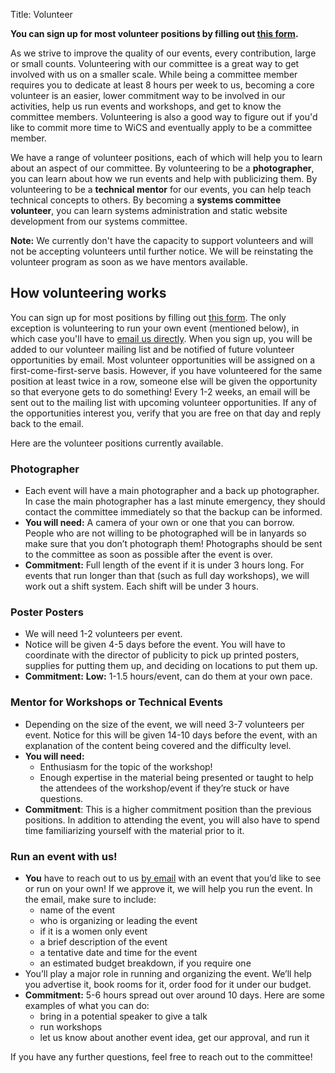 Title: Volunteer

**You can sign up for most volunteer positions by filling out [this
form](https://lists.uwaterloo.ca/mailman/listinfo/wics-volunteers).**

As we strive to improve the quality of our events, every contribution, large or
small counts. Volunteering with our committee is a great way to get involved
with us on a smaller scale. While being a committee member requires you to
dedicate at least 8 hours per week to us, becoming a core volunteer is an
easier, lower commitment way to be involved in our activities, help us run
events and workshops, and get to know the committee members.  Volunteering is
also a good way to figure out if you'd like to commit more time to WiCS and
eventually apply to be a committee member.

We have a range of volunteer positions, each of which will help you to learn
about an aspect of our committee. By volunteering to be a **photographer**, you
can learn about how we run events and help with publicizing them. By
volunteering to be a **technical mentor** for our events, you can help teach
technical concepts to others. By becoming a **systems committee volunteer**, you
can learn systems administration and static website development from our systems
committee.

**Note:** We currently don't have the capacity to support volunteers and will
not be accepting volunteers until further notice. We will be reinstating 
the volunteer program as soon as we have mentors available. 

## How volunteering works

You can sign up for most positions by filling out [this
form](https://lists.uwaterloo.ca/mailman/listinfo/wics-volunteers). The only 
exception is volunteering to run your own event (mentioned below),
in which case you'll have to [email us directly](mailto:wics-ugrad@lists.uwaterloo.ca).
When you sign up, you will be
added to our volunteer mailing list and be notified of future volunteer
opportunities by email. Most volunteer opportunities will be assigned on a
first-come-first-serve basis. However, if you have volunteered for the same
position at least twice in a row, someone else will be given the opportunity so
that everyone gets to do something! Every 1-2 weeks, an email will be sent out
to the mailing list with upcoming volunteer opportunities. If any of the
opportunities interest you, verify that you are free on that day and reply back
to the email.

Here are the volunteer positions currently available.

### Photographer

* Each event will have a main photographer and a back up photographer. In case
  the main photographer has a last minute emergency, they should contact the
  committee immediately so that the backup can be informed.
* **You will need:** A camera of your own or one that you can borrow.  People
  who are not willing to be photographed will be in lanyards so make sure that
  you don’t photograph them! Photographs should be sent to the committee as soon
  as possible after the event is over.
* **Commitment:** Full length of the event if it is under 3 hours long. For
  events that run longer than that (such as full day workshops), we will work
  out a shift system. Each shift will be under 3 hours.

### Poster Posters

* We will need 1-2 volunteers per event.
* Notice will be given 4-5 days before the event.  You will have
  to coordinate with the director of publicity to pick up printed posters,
  supplies for putting them up, and deciding on locations to put them up.
* **Commitment:** **Low:** 1-1.5 hours/event, can do them at your own pace.

### Mentor for Workshops or Technical Events

* Depending on the size of the event, we will need 3-7 volunteers per event.
  Notice for this will be given 14-10 days before the event, with an explanation
  of the content being covered and the difficulty level.
* **You will need:**
    - Enthusiasm for the topic of the workshop!
    - Enough expertise in the material being presented or taught to help the
      attendees of the workshop/event if they’re stuck or have questions.
* **Commitment**: This is a higher commitment position than the previous
  positions. In addition to attending the event, you will also have to spend
  time familiarizing yourself with the material prior to it.

### Run an event with us!

* **You** have to reach out to us [by
  email](mailto:wics-ugrad@lists.uwaterloo.ca) with an event that you’d like to
  see or run on your own! If we approve it, we will help you run the event. In
  the email, make sure to include:
    - name of the event 
    - who is organizing or leading the event
    - if it is a women only event
    - a brief description of the event
    - a tentative date and time for the event
    - an estimated budget breakdown, if you require one
* You’ll play a major role in running and organizing the event.  We’ll help you
  advertise it, book rooms for it, order food for it under our budget.
* **Commitment:** 5-6 hours spread out over around 10 days.  Here are some
  examples of what you can do:
    - bring in a potential speaker to give a talk
    - run workshops
    - let us know about another event idea, get our approval, and run it

If you have any further questions, feel free to reach out to the committee! 
